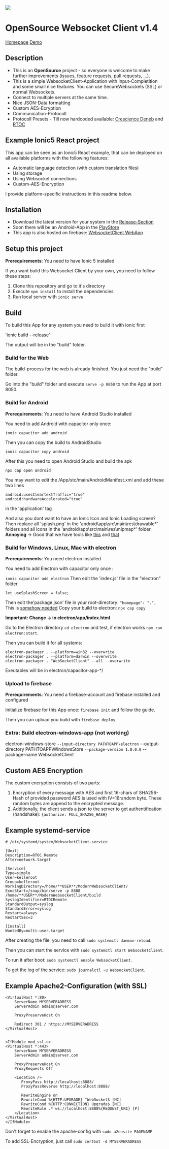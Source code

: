 ![](https://github.com/Haschtl/ModernWebsocketClient/blob/master/public/assets/icon/favicon.png)

# OpenSource Websocket Client v1.4
[Homepage](https://haschtl.github.io/ModernWebsocketClient/)
[Demo](https://modern-websocket-client.web.app)
## Description

- This is an **OpenSource** project - so everyone is welcome to make further improvements (issues, feature requests, pull requests, ...).
- This is a simple WebsocketClient-Application with Input-Completition and some small nice features. You can use SecureWebsockets (SSL) or normal Websockets.
- Connect to multiple servers at the same time.
- Nice JSON-Data formatting
- Custom AES-Ecryption
- Communication-Protocoll
- Protocoll Presets - Till now hardcoded available: [Crescience Deneb](https://cre.science) and [RTOC](https://haschtl.github.io/RealTimeOpenControl/)

## Example Ionic5 React project
This app can be seen as an Ionic5 React example, that can be deployed on all available platforms with the following features:
- Automatic language detection (with custom translation files)
- Using storage
- Using Websocket connections
- Custom-AES-Encryption

I provide platform-specific instructions in this readme below.

## Installation

- Download the latest version for your system in the [Release-Section](https://github.com/Haschtl/ModernWebsocketClient/releases)
- Soon there will be an Android-App in the [PlayStore](http://play.google.com/store/search?q=Modern+Websocket+Client&c=apps)
- This app is also hosted on firebase: [WebsocketClient WebApp](https://modern-websocket-client.web.app)

## Setup this project

**Prerequirements**: You need to have Ionic 5 installed

If you want build this Websocket Client by your own, you need to follow these steps:

1. Clone this repository and go to it's directory
2. Execute `npm install` to install the dependencies
3. Run local server with `ionic serve`



## Build 
To build this App for any system you need to build it with ionic first

'ionic build --release'

The output will be in the "build" folder.





### Build for the Web
The build-process for the web is already finished. You just need the "build" folder.

Go into the "build" folder and execute `serve -p 8050` to run the App at port 8050.






### Build for Android
**Prerequirements**: You need to have Android Studio installed

You need to add Android with capacitor only once:

`ionic capacitor add android`

Then you can copy the build to AndroidStudio

`ionic capacitor copy android`

After this you need to open Android Studio and build the apk

`npx cap open android`

You may want to edit the /App/stc/main/AndroidManifest.xml and add these two lines
```
android:usesCleartextTraffic="true"
android:hardwareAccelerated="true"
```
in the 'application' tag

And also you dont want to have an Ionic Icon and Ionic Loading screen?
Then replace all 'splash.png' in the 'android\app\src\main\res\drawable*' folders
and all icons in the 'android\app\src\main\res\mipmap*' folder. 
**Annoying**  -> Good that we have tools like [this](https://romannurik.github.io/AndroidAssetStudio/icons-launcher.html#foreground.type=clipart&foreground.clipart=android&foreground.space.trim=1&foreground.space.pad=0.25&foreColor=rgba(96%2C%20125%2C%20139%2C%200)&backColor=rgb(68%2C%20138%2C%20255)&crop=0&backgroundShape=square&effects=none&name=ic_launcher) and [that](https://romannurik.github.io/AndroidAssetStudio/nine-patches.html#&sourceDensity=320&name=example)



### Build for Windows, Linux, Mac with electron
**Prerequirements**: You need electron installed

You need to add Electron with capacitor only once :

`ionic capacitor add electron`
Then edit the 'index.js' file in the "electron" folder
```
let useSplashScreen = false;
```
Then edit the'package.json' file in your root-directory:
`"homepage": ".",`
This is [somehow needed](https://github.com/ionic-team/capacitor/issues/639) 
Copy your build to electron: `npx cap copy`

**Important: Change <base href="/"/> -> <base href="./"/> in electron/app/index.html**

Go to the Electron directory `cd electron` and test, if electron works `npm run electron:start`.

Then you can build it for all systems:

```
electron-packager . --platform=win32 --overwrite
electron-packager . --platform=darwin --overwrite
electron-packager . "WebSocketClient" --all --overwrite
```
Exeutables will be in electron/capacitor-app-*/




### Upload to firebase
**Prerequirements**: You need a firebase-account and firebase installed and configured

Initialize firebase for this App once: `firebase init` and follow the guide.

Then you can upload you build with
`firebase deploy`







### Extra: Build electron-windows-app (not working)
electron-windows-store `
    --input-directory PATHTOAPP\electron `
    --output-directory PATHTOAPP\WindowsStore `
    --package-version 1.0.0.0 `
    --package-name WebsocketClient


## Custom AES Encryption
The custom encryption consists of two parts:
1. Encryption of every message with AES and first 16-chars of SHA256-Hash of provided password
AES is used with IV=16random byte. These random bytes are append to the encrypted message.
2. Additionally, the client sends a json to the server to get authentification (handshake): `{authorize: FULL_SHA256_HASH}`


## Example systemd-service
```
# /etc/systemd/system/WebsocketClient.service

[Unit]
Description=RTOC Remote
After=network.target

[Service]
Type=simple
User=kelleroot
Group=kelleroot
WorkingDirectory=/home/**USER**/ModernWebsocketClient/
ExecStart=/snap/bin/serve -p 8888 /home/**USER**/ModernWebsocketClient/build
SyslogIdentifier=RTOCRemote
StandardOutput=syslog
StandardError=syslog
Restart=always
RestartSec=3

[Install]
WantedBy=multi-user.target
```
After creating the file, you need to call `sudo systemctl daemon-reload`.

Then you can start the service with `sudo systemctl start WebsocketClient`.

To run it after boot: `sudo systemctl enable WebsocketClient`.

To get the log of the service: `sudo journalctl -u WebsocketClient`.

## Example Apache2-Configuration (with SSL)
```
<VirtualHost *:80>
    ServerName MYSERVERADRESS
    ServerAdmin admin@server.com

    ProxyPreserveHost On

    Redirect 301 / https://MYSERVERADRESS
</VirtualHost>


<IfModule mod_ssl.c>
<VirtualHost *:443>
    ServerName MYSERVERADRESS
    ServerAdmin admin@server.com

    ProxyPreserveHost On
    ProxyRequests Off

    <Location />
       ProxyPass http://localhost:8888/
       ProxyPassReverse http://localhost:8888/

       RewriteEngine on
       RewriteCond %{HTTP:UPGRADE} ^WebSocket$ [NC]
       RewriteCond %{HTTP:CONNECTION} Upgrade$ [NC]
       RewriteRule .* ws://localhost:8888%{REQUEST_URI} [P]
    </Location>
</VirtualHost>
</IfModule>
```
Don't forget to enable the apache-config with `sudo a2ensite PAGENAME`

To add SSL-Encryption, just call `sudo certbot -d MYSERVERADRESS`
